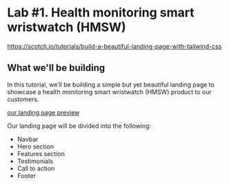 # Lab #1. Health monitoring smart wristwatch (HMSW)

https://scotch.io/tutorials/build-a-beautiful-landing-page-with-tailwind-css

## What we'll be building

In this tutorial, we’ll be building a simple but yet beautiful landing page to showcase a health monitoring smart wristwatch (HMSW) product to our customers.

[our landing page preview](hmsw-page.webp)

Our landing page will be divided into the following:
- Navbar
- Hero section
- Features section
- Testimonials
- Call to action
- Footer
